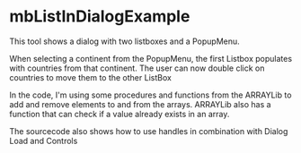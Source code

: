 # mbListInDialogExample

This tool shows a dialog with two listboxes and a PopupMenu.

When selecting a continent from the PopupMenu, the first Listbox populates with countries from that continent.
The user can now double click on countries to move them to the other ListBox

In the code, I'm using some procedures and functions from the ARRAYLib to add and remove elements to and from the arrays.
ARRAYLib also has a function that can check if a value already exists in an array.

The sourcecode also shows how to use handles in combination with Dialog Load and Controls
